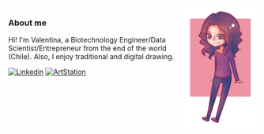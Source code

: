 <img width="30%" align="right" alt="Github" src="avatar_vbfrenke.png" />

### About me

Hi! I'm Valentina, a Biotechnology Engineer/Data Scientist/Entrepreneur from the end of the world (Chile). Also, I enjoy traditional and digital drawing.

[![Linkedin](https://img.shields.io/badge/-LinkedIn-9c2d4e?style=flat&logo=Linkedin&logoColor=white)](https://www.linkedin.com/in/valentina-frenkel/)
[![ArtStation](https://img.shields.io/badge/-ArtStation-9c2d4e?style=flat&logo=Artstation&logoColor=white)](https://valen-art.artstation.com/)


